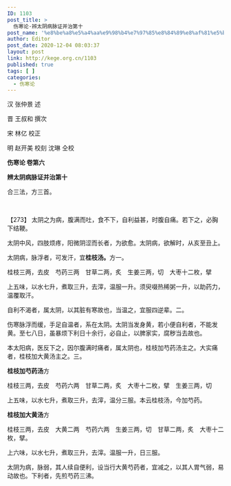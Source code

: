 ```yaml
---
ID: 1103
post_title: >
  伤寒论·辨太阴病脉证并治第十
post_name: '%e8%be%a8%e5%a4%aa%e9%98%b4%e7%97%85%e8%84%89%e8%af%81%e5%b9%b6%e6%b2%bb%e7%ac%ac%e5%8d%81'
author: Editor
post_date: 2020-12-04 08:03:37
layout: post
link: http://kege.org.cn/1103
published: true
tags: [ ]
categories:
  - 伤寒论
---
```

<!-- wp:paragraph -->
<p>汉 张仲景 述</p>
<p>晋 王叔和 撰次</p>
<p>宋 林亿 校正</p>
<p>明 赵开美 校刻 沈琳 仝校</p>
<p><strong>伤寒论 卷第六</strong></p>
<p><strong>辨太阴病脉证并治第十</strong></p>
<p>合三法，方三首。</p>
<!-- /wp:paragraph -->

<!-- wp:paragraph -->
<p>&nbsp;</p>
<!-- /wp:paragraph -->

<!-- wp:paragraph -->
<p>【273】 太阴之为病，腹满而吐，食不下，自利益甚，时腹自痛。若下之，必胸下结鞕。</p>
<!-- /wp:paragraph -->

<!-- wp:paragraph -->
<p>太阴中风，四肢烦疼，阳微阴涩而长者，为欲愈。太阴病，欲解时，从亥至丑上。</p>
<!-- /wp:paragraph -->

<!-- wp:paragraph -->
<p>太阴病，脉浮者，可发汗，宜<strong>桂枝汤。</strong>方一。</p>
<!-- /wp:paragraph -->

<!-- wp:paragraph -->
<p>桂枝三两，去皮　芍药三两　甘草二两，炙　生姜三两，切　大枣十二枚，擘</p>
<!-- /wp:paragraph -->

<!-- wp:paragraph -->
<p>上五味，以水七升，煮取三升，去滓，温服一升。须臾啜热稀粥一升，以助药力，温覆取汗。</p>
<!-- /wp:paragraph -->

<!-- wp:paragraph -->
<p>自利不渴者，属太阴，以其脏有寒故也，当温之，宜服四逆辈。二。</p>
<!-- /wp:paragraph -->

<!-- wp:paragraph -->
<p>伤寒脉浮而缓，手足自温者，系在太阴。太阴当发身黄，若小便自利者，不能发黄。至七八日，虽暴烦下利日十余行，必自止，以脾家实，腐秽当去故也。</p>
<!-- /wp:paragraph -->

<!-- wp:paragraph -->
<p>本太阳病，医反下之，因尔腹满时痛者，属太阴也，桂枝加芍药汤主之。大实痛者，桂枝加大黄汤主之。三。</p>
<!-- /wp:paragraph -->

<!-- wp:paragraph -->
<p><strong>桂枝加芍药汤</strong>方</p>
<!-- /wp:paragraph -->

<!-- wp:paragraph -->
<p>桂枝三两，去皮　芍药六两　甘草二两，炙　大枣十二枚，擘　生姜三两，切</p>
<!-- /wp:paragraph -->

<!-- wp:paragraph -->
<p>上五味，以水七升，煮取三升，去滓，温分三服。本云桂枝汤，今加芍药。</p>
<!-- /wp:paragraph -->

<!-- wp:paragraph -->
<p><strong>桂枝加大黄汤</strong>方</p>
<!-- /wp:paragraph -->

<!-- wp:paragraph -->
<p>桂枝三两，去皮　大黄二两　芍药六两　生姜三两，切　甘草二两，炙　大枣十二枚，擘。</p>
<!-- /wp:paragraph -->

<!-- wp:paragraph -->
<p>上六味，以水七升，煮取三升，去滓。温服一升，日三服。</p>
<!-- /wp:paragraph -->

<!-- wp:paragraph -->
<p>太阴为病，脉弱，其人续自便利，设当行大黄芍药者，宜减之，以其人胃气弱，易动故也。下利者，先煎芍药三沸。</p>
<!-- /wp:paragraph -->